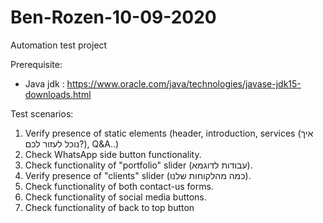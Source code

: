 # Ben-Rozen-10-09-2020
 Automation test project
 
Prerequisite:
- Java jdk : https://www.oracle.com/java/technologies/javase-jdk15-downloads.html

Test scenarios:

1. Verify presence of static elements (header, introduction, services (איך נוכל לעזור לכם?), Q&A..)
2. Check WhatsApp side button functionality.
3. Check functionality of "portfolio" slider (עבודות לדוגמא).
4. Verify presence of "clients" slider (כמה מהלקוחות שלנו).
5. Check functionality of both contact-us forms.
6. Check functionality of social media buttons.
7. Check functionality of back to top button
